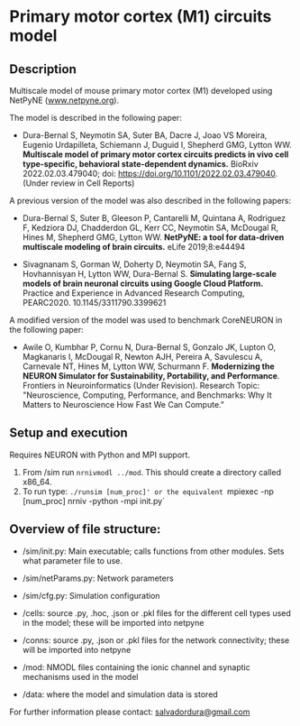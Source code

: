 # Primary motor cortex (M1) circuits model
## Description
Multiscale model of mouse primary motor cortex (M1) developed using NetPyNE (www.netpyne.org).

The model is described in the following paper: 

- Dura-Bernal S, Neymotin SA, Suter BA, Dacre J, Joao VS Moreira, Eugenio Urdapilleta, Schiemann J, Duguid I, Shepherd GMG, Lytton WW. **Multiscale model of primary motor cortex circuits predicts in vivo cell type-specific, behavioral state-dependent dynamics.** BioRxiv 2022.02.03.479040; doi: https://doi.org/10.1101/2022.02.03.479040. (Under review in Cell Reports) 

A previous version of the model was also described in the following papers:

- Dura-Bernal S, Suter B, Gleeson P, Cantarelli M, Quintana A, Rodriguez F, Kedziora DJ, Chadderdon GL, Kerr CC, Neymotin SA, McDougal R, Hines M, Shepherd GMG, Lytton WW. **NetPyNE: a tool for data-driven multiscale modeling of brain circuits.** eLife 2019;8:e44494 

- Sivagnanam S, Gorman W, Doherty D, Neymotin SA, Fang S, Hovhannisyan H, Lytton WW, Dura-Bernal S. **Simulating large-scale models of brain neuronal circuits using Google Cloud Platform.** Practice and Experience in Advanced Research Computing, PEARC2020. 10.1145/3311790.3399621

A modified version of the model was used to benchmark CoreNEURON in the following paper:

- Awile O, Kumbhar P, Cornu N, Dura-Bernal S, Gonzalo JK, Lupton O, Magkanaris I, McDougal R, Newton AJH, Pereira A, Savulescu A, Carnevale NT, Hines M, Lytton WW, Schurmann F. **Modernizing the NEURON Simulator for Sustainability, Portability, and Performance**. Frontiers in Neuroinformatics (Under Revision). Research Topic: "Neuroscience, Computing, Performance, and Benchmarks: Why It Matters to Neuroscience How Fast We Can Compute." 


## Setup and execution

Requires NEURON with Python and MPI support. 

1. From /sim run `nrnivmodl ../mod`. This should create a directory called x86_64. 
2. To run type: `./runsim [num_proc]' or the equivalent `mpiexec -np [num_proc] nrniv -python -mpi init.py`

## Overview of file structure:

* /sim/init.py: Main executable; calls functions from other modules. Sets what parameter file to use.

* /sim/netParams.py: Network parameters

* /sim/cfg.py: Simulation configuration

* /cells: source .py, .hoc, .json or .pkl files for the different cell types used in the model; these will be imported into netpyne

* /conns: source .py, .json or .pkl files for the network connectivity; these will be imported into netpyne

* /mod: NMODL files containing the ionic channel and synaptic mechanisms used in the model 

* /data: where the model and simulation data is stored 


For further information please contact: salvadordura@gmail.com 

